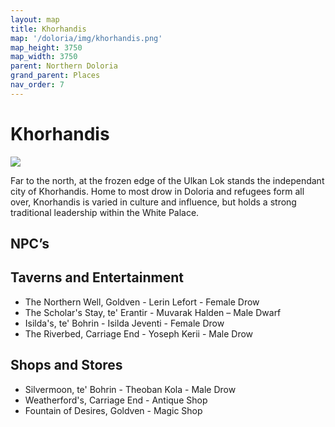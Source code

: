 ```yaml
---
layout: map
title: Khorhandis
map: '/doloria/img/khorhandis.png'
map_height: 3750
map_width: 3750
parent: Northern Doloria
grand_parent: Places
nav_order: 7
---
```


# Khorhandis

![](/doloria/img/khorhandis.jpg)

Far to the north, at the frozen edge of the Ulkan Lok stands the independant city of Khorhandis. Home to most drow in Doloria and refugees form all over, Knorhandis is varied in culture and influence, but holds a strong traditional leadership within the White Palace.

## NPC’s

## Taverns and Entertainment

* The Northern Well, Goldven - Lerin Lefort - Female Drow
* The Scholar's Stay, te' Erantir - Muvarak Halden – Male Dwarf
* Isilda's, te' Bohrin - Isilda Jeventi - Female Drow
* The Riverbed, Carriage End - Yoseph Kerii - Male Drow

## Shops and Stores

* Silvermoon, te' Bohrin - Theoban Kola - Male Drow
* Weatherford's, Carriage End - Antique Shop
* Fountain of Desires, Goldven - Magic Shop
